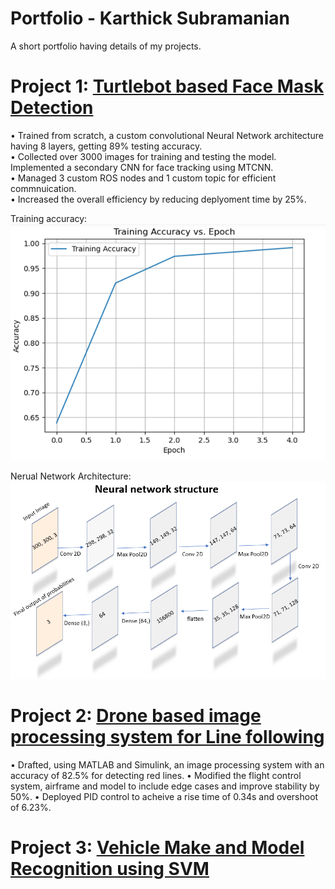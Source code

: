 # Portfolio - Karthick Subramanian
A short portfolio having details of my projects.

# Project 1: [Turtlebot based Face Mask Detection](https://ksubra01.github.io/ksubra.github.io/)  
•	Trained from scratch, a custom convolutional Neural Network architecture having 8 layers, getting 89% testing accuracy.  
•	Collected over 3000 images for training and testing the model. Implemented a secondary CNN for face tracking using MTCNN.  
• Managed 3 custom ROS nodes and 1 custom topic for efficient commnuication.  
• Increased the overall efficiency by reducing deplyoment time by 25%.  

Training accuracy:  
![](https://github.com/ksubra01/ksubra.github.io/blob/main/img/Final_accuracy.png)
  
Nerual Network Architecture:  
![](https://github.com/ksubra01/ksubra.github.io/blob/main/img/NN.png)
  
# Project 2: [Drone based image processing system for Line following](https://github.com/ksubra01/Line-follower)
• Drafted, using MATLAB and Simulink, an image processing system with an accuracy of 82.5% for detecting red lines.
• Modified the flight control system, airframe and model to include edge cases and improve stability by 50%.
• Deployed PID control to acheive a rise time of 0.34s and overshoot of 6.23%.

# Project 3: [Vehicle Make and Model Recognition using SVM]()
